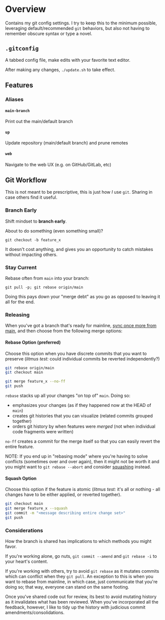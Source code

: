 # Overview

Contains my git config settings.  I try to keep this to the minimum possible, leveraging default/recommended `git` behaviors, but also not having to remember obscure syntax or type a novel.

## `.gitconfig`
A tabbed config file, make edits with your favorite text editor.

After making any changes, `./update.sh` to take effect.

## Features

### Aliases

#### `main-branch`

Print out the main/default branch

#### `up`

Update repository (main/default branch) and prune remotes

#### `web`

Navigate to the web UX (e.g. on GitHub/GitLab, etc)

## Git Workflow

This is not meant to be prescriptive, this is just how _I_ use `git`.  Sharing in case others find it useful.

### Branch Early

Shift mindset to **branch early**.

About to do something (even something small)?

`git checkout -b feature_x`

It doesn't cost anything, and gives you an opportunity to catch mistakes without impacting others.

### Stay Current

Rebase often from `main` into your branch:

  `git pull -p; git rebase origin/main`

Doing this pays down your "merge debt" as you go as opposed to leaving it all for the end.

### Releasing

When you've got a branch that's ready for mainline, [sync once more from main](#stay-current), and then choose
from the following merge options:

#### Rebase Option (preferred)

Choose this option when you have discrete commits that you want to preserve
(_litmus test:_ could individual commits be reverted independently?)

```sh
git rebase origin/main
git checkout main

git merge feature_x --no-ff
git push
```

`rebase` stacks up all your changes "on top of" `main`.  Doing so:

* emphasizes your changes (as if they happened now at the HEAD of `main`)
* creates git histories that you can visualize (related commits grouped together)
* orders git history by when features were _merged_ (not when individual code fragments were written)

`no-ff` creates a commit for the merge itself so that you can easily revert the entire feature.

NOTE: If you end up in "rebasing mode" where you're having to solve conflicts (sometimes over and over again),
then it might not be worth it and you might want to `git rebase --abort` and consider [squashing](#squash-option) instead.

#### Squash Option

Choose this option if the feature is atomic (_litmus test:_ it's all or nothing - all changes have to be either applied, or reverted together).

```sh
git checkout main
git merge feature_x --squash
git commit -m "<message describing entire change set>"
git push
```

### Considerations

How the branch is shared has implications to which methods you might favor.

If you're working alone, go nuts, `git commit --amend` and `git rebase -i` to your heart's content.

If you're working with others, try to avoid `git rebase` as it mutates commits which can conflict when they `git pull`.  An exception to this is when you want to rebase from mainline, in which case, just communicate that you're doing so; that way, everyone can stand on the same footing.

Once you've shared code out for review, its best to avoid mutating history as it invalidates what has been reviewed.  When you've incorporated all the feedback, however, I like to tidy up the history with judicious commit amendments/consolidations.
